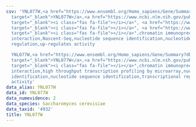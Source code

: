 ```yaml
---
csv: 'YNL077W,<a href="https://www.ensembl.org/Homo_sapiens/Gene/Summary?db=core;g=YNL077W"
  target="_blank">YNL077W</a>,<a href="https://www.ncbi.nlm.nih.gov/pubmed/12399584"
  target="_blank"><i class="fas fa-file"></i></a>", <a href="https://www.ncbi.nlm.nih.gov/pubmed/15343339"
  target="_blank"><i class="fas fa-file"></i></a>", <a href="https://www.ncbi.nlm.nih.gov/pubmed/16709784"
  target="_blank"><i class="fas fa-file"></i></a>",chromatin immunoprecipitation assay,direct
  interaction,Nascent-Seq,nucleotide sequence identification,nucleotide sequence identification,transcriptional
  regulation,up-regulates activity

  YNL077W,<a href="https://www.ensembl.org/Homo_sapiens/Gene/Summary?db=core;g=YNL077W"
  target="_blank">YNL077W</a>,<a href="https://www.ncbi.nlm.nih.gov/pubmed/15169889"
  target="_blank"><i class="fas fa-file"></i></a>",chromatin immunoprecipitation assay,direct
  interaction,high throughput transcription profiling by microarray,nucleotide sequence
  identification,nucleotide sequence identification,transcriptional regulation,up-regulates
  activity'
data_alias: YNL077W
data_id: YNL077W
data_numevidence: 2
data_species: Saccharomyces cerevisiae
data_taxid: '4932'
title: YNL077W
---
```

